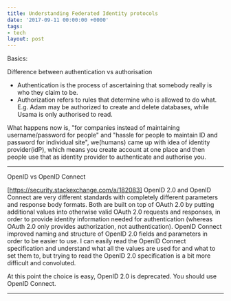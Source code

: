 ```yaml
---
title: Understanding Federated Identity protocols
date: '2017-09-11 00:00:00 +0000'
tags:
- tech
layout: post
---
```


Basics:

Difference between authentication vs authorisation

* Authentication is the process of ascertaining that somebody really is who they claim to be.
* Authorization refers to rules that determine who is allowed to do what. E.g. Adam may be authorized to create and delete databases, while Usama is only authorised to read.


What happens now is, "for companies instead of maintaining username/password for people" and "hassle for people to maintain ID and password for individual site", we(humans) came up with idea of identity provider(idP), which means you create account at one place and then people use that as identity provider to authenticate and authorise you.

---
OpenID vs OpenID Connect

[https://security.stackexchange.com/a/182083]
OpenID 2.0 and OpenID Connect are very different standards with completely different parameters and response body formats. Both are built on top of OAuth 2.0 by putting additional values into otherwise valid OAuth 2.0 requests and responses, in order to provide identity information needed for authentication (whereas OAuth 2.0 only provides authorization, not authentication). OpenID Connect improved naming and structure of OpenID 2.0 fields and parameters in order to be easier to use. I can easily read the OpenID Connect specification and understand what all the values are used for and what to set them to, but trying to read the OpenID 2.0 specification is a bit more difficult and convoluted.

At this point the choice is easy, OpenID 2.0 is deprecated. You should use OpenID Connect.

---
